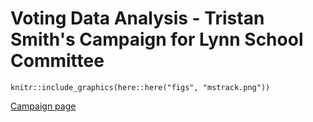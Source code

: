 # Voting Data Analysis - Tristan Smith's Campaign for Lynn School Committee

```{r mstrack, fig.align = "center", out.width = "25%", fig.cap = "Mr. Smith (circled, lying in front) was my (circled, standing in back left) track coach as well as a substitute teacher throughout my middle school years. I believe this photo was taken in the spring of 2017."}
knitr::include_graphics(here::here("figs", "mstrack.png"))
```

[Campaign page](https://www.smithforlynn.com/)

